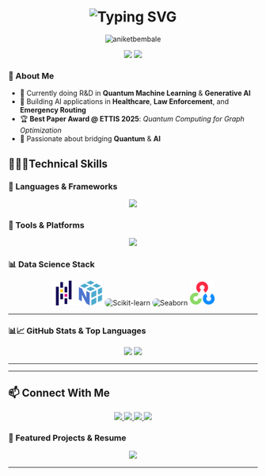 <h1 align="center">
  <img src="https://readme-typing-svg.demolab.com?font=Fira+Code&size=30&pause=1000&color=327594&center=true&vCenter=true&width=600&lines=Hi%20%F0%9F%91%8B%2C%20I'm%20Aniket%20Bembale!;AI%20Engineer%20%40%20CDAC;Quantum%20AI%20Researcher%20%F0%9F%94%8E;Let's%20Innovate%20Together%20%F0%9F%9A%80" alt="Typing SVG" />
</h1>


<p align="center">
  <img src="https://komarev.com/ghpvc/?username=aniketbembale&label=Profile%20views&color=0e75b6&style=flat" alt="aniketbembale" />
</p>

<div align="center">
  <img src="https://media.giphy.com/media/LMt9638dO8dftAjtco/giphy.gif" width="200" />
  <img src="https://github.com/rajput2107/rajput2107/raw/master/Assets/Developer.gif" width="300"/>
</div>


### 🧠 About Me
- 🔬 Currently doing R&D in **Quantum Machine Learning** & **Generative AI**
- 🏥 Building AI applications in **Healthcare**, **Law Enforcement**, and **Emergency Routing**
- 🏆 **Best Paper Award @ ETTIS 2025**: *Quantum Computing for Graph Optimization*
- 🌟 Passionate about bridging **Quantum** & **AI**

## 👨🏻‍💻Technical Skills

### 🧠 Languages & Frameworks
<div align="center">
  <img src="https://skillicons.dev/icons?i=python,cpp,html,css,js,flask,django,tensorflow,pytorch" />
</div>

### 🔧 Tools & Platforms
<div align="center">
  <img src="https://skillicons.dev/icons?i=git,docker,kubernetes,mysql,linux,aws,gcp,hadoop,hive" />
</div>

### 📊 Data Science Stack
<div align="center">
  <img src="https://raw.githubusercontent.com/devicons/devicon/master/icons/pandas/pandas-original.svg" alt="Pandas" width="50" height="50" />
  <img src="https://raw.githubusercontent.com/devicons/devicon/master/icons/numpy/numpy-original.svg" alt="NumPy" width="50" height="50" />
  <img src="https://upload.wikimedia.org/wikipedia/commons/0/05/Scikit_learn_logo_small.svg" alt="Scikit-learn" width="50" height="50" style="background:white; border-radius:8px;" />
  <img src="https://seaborn.pydata.org/_images/logo-mark-lightbg.svg" alt="Seaborn" width="50" height="50" style="background:white; border-radius:8px;" />
  <img src="https://raw.githubusercontent.com/devicons/devicon/master/icons/opencv/opencv-original.svg" alt="OpenCV" width="50" height="50" />
</div>



---


### 📊📈 GitHub Stats & Top Languages
<p align="center">
  <img src="https://github-readme-stats.vercel.app/api?username=AniketBembale&show_icons=true&theme=radical" height="200" />
  <img src="https://github-readme-stats.vercel.app/api/top-langs/?username=AniketBembale&layout=compact&theme=radical" height="200"/>
</p>

---
---

## 📫 Connect With Me

<p align="center">
  <a href="https://www.linkedin.com/in/aniket-bembale">
    <img src="https://img.shields.io/badge/LinkedIn-0A66C2?logo=linkedin&logoColor=white&style=for-the-badge" />
  </a>
  <a href="https://www.kaggle.com/aniketbembale">
    <img src="https://img.shields.io/badge/Kaggle-20BEFF?logo=kaggle&logoColor=white&style=for-the-badge" />
  </a>
  <a href="https://instagram.com/aniket_bembale">
    <img src="https://img.shields.io/badge/Instagram-E4405F?logo=instagram&logoColor=white&style=for-the-badge" />
  </a>
  <a href="mailto:anibembale1004@gmail.com">
    <img src="https://img.shields.io/badge/Gmail-D14836?logo=gmail&logoColor=white&style=for-the-badge" />
  </a>
</p>


### 🎯 Featured Projects & Resume
<p align="center">
  <a href="https://drive.google.com/file/d/1E4SR_qo7aCUZcjdIxJVS1HHfszuXb5Fj/view?usp=sharing">
    <img src="https://img.shields.io/badge/Download%20Resume-%F0%9F%93%9C-blue?style=for-the-badge" />
  </a>
</p>

---


